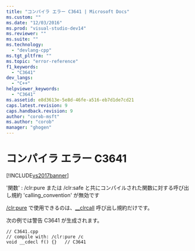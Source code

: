 ```yaml
---
title: "コンパイラ エラー C3641 | Microsoft Docs"
ms.custom: ""
ms.date: "12/03/2016"
ms.prod: "visual-studio-dev14"
ms.reviewer: ""
ms.suite: ""
ms.technology: 
  - "devlang-cpp"
ms.tgt_pltfrm: ""
ms.topic: "error-reference"
f1_keywords: 
  - "C3641"
dev_langs: 
  - "C++"
helpviewer_keywords: 
  - "C3641"
ms.assetid: e8d3613e-5e8d-46fe-a516-eb7d1de7cd21
caps.latest.revision: 9
caps.handback.revision: 9
author: "corob-msft"
ms.author: "corob"
manager: "ghogen"
---
```

# コンパイラ エラー C3641
[!INCLUDE[vs2017banner](../../assembler/inline/includes/vs2017banner.md)]

'関数' : \/clr:pure または \/clr:safe と共にコンパイルされた関数に対する呼び出し規約 'calling\_convention' が無効です  
  
 [\/clr:pure](../../build/reference/clr-common-language-runtime-compilation.md) で使用できるのは、[\_\_clrcall](../../cpp/clrcall.md) 呼び出し規約だけです。  
  
 次の例では警告 C3641 が生成されます。  
  
```  
// C3641.cpp  
// compile with: /clr:pure /c  
void __cdecl f() {}   // C3641  
```